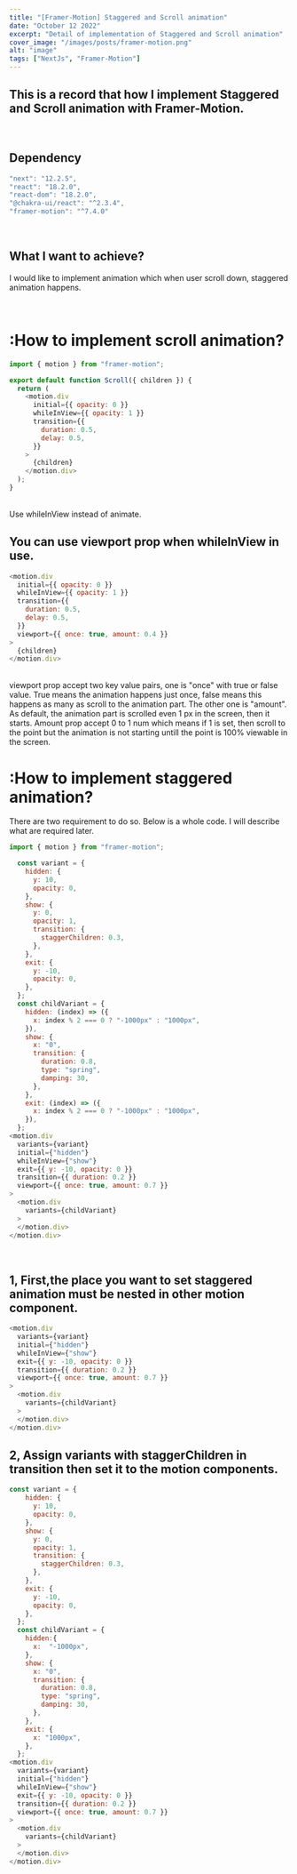 ```yaml
---
title: "[Framer-Motion] Staggered and Scroll animation"
date: "October 12 2022"
excerpt: "Detail of implementation of Staggered and Scroll animation"
cover_image: "/images/posts/framer-motion.png"
alt: "image"
tags: ["NextJs", "Framer-Motion"]
---
```


## This is a record that how I implement Staggered and Scroll animation with Framer-Motion.

<br>

## Dependency

```javascript
"next": "12.2.5",
"react": "18.2.0",
"react-dom": "18.2.0",
"@chakra-ui/react": "^2.3.4",
"framer-motion": "^7.4.0"
```

<br>

## What I want to achieve?

I would like to implement animation which when user scroll down, staggered animation happens.

<br>

# :How to implement scroll animation?

```javascript
import { motion } from "framer-motion";

export default function Scroll({ children }) {
  return (
    <motion.div
      initial={{ opacity: 0 }}
      whileInView={{ opacity: 1 }}
      transition={{
        duration: 0.5,
        delay: 0.5,
      }}
    >
      {children}
    </motion.div>
  );
}
```

<br>
Use whileInView instead of animate.
<br>

## You can use viewport prop when whileInView in use.

```javascript
<motion.div
  initial={{ opacity: 0 }}
  whileInView={{ opacity: 1 }}
  transition={{
    duration: 0.5,
    delay: 0.5,
  }}
  viewport={{ once: true, amount: 0.4 }}
>
  {children}
</motion.div>
```

<br>
viewport prop accept two key value pairs, one is "once" with true or false value. True means the animation happens just once, false means this happens as many as scroll to the animation part.  The other one is "amount". As default, the animation part is scrolled even 1 px in the screen, then it starts. Amount prop accept 0 to 1 num which means if 1 is set, then scroll to the point but the animation is not starting untill the point is 100% viewable in the screen.  
<br>

# :How to implement staggered animation?

There are two requirement to do so. Below is a whole code. I will describe what are required later. 

```javascript
import { motion } from "framer-motion";

  const variant = {
    hidden: {
      y: 10,
      opacity: 0,
    },
    show: {
      y: 0,
      opacity: 1,
      transition: {
        staggerChildren: 0.3,
      },
    },
    exit: {
      y: -10,
      opacity: 0,
    },
  };
  const childVariant = {
    hidden: (index) => ({
      x: index % 2 === 0 ? "-1000px" : "1000px",
    }),
    show: {
      x: "0",
      transition: {
        duration: 0.8,
        type: "spring",
        damping: 30,
      },
    },
    exit: (index) => ({
      x: index % 2 === 0 ? "-1000px" : "1000px",
    }),
  };
<motion.div
  variants={variant}
  initial={"hidden"}
  whileInView={"show"}
  exit={{ y: -10, opacity: 0 }}
  transition={{ duration: 0.2 }}
  viewport={{ once: true, amount: 0.7 }}
>
  <motion.div
    variants={childVariant}
  >
  </motion.div>
</motion.div>
```

<br>

## 1, First,the place you want to set staggered animation must be nested in other motion component.


```javascript
<motion.div
  variants={variant}
  initial={"hidden"}
  whileInView={"show"}
  exit={{ y: -10, opacity: 0 }}
  transition={{ duration: 0.2 }}
  viewport={{ once: true, amount: 0.7 }}
>
  <motion.div
    variants={childVariant}
  >
  </motion.div>
</motion.div>
```

## 2, Assign variants with staggerChildren in transition then set it to the motion components.

```javascript
const variant = {
    hidden: {
      y: 10,
      opacity: 0,
    },
    show: {
      y: 0,
      opacity: 1,
      transition: {
        staggerChildren: 0.3,
      },
    },
    exit: {
      y: -10,
      opacity: 0,
    },
  };
  const childVariant = {
    hidden:{
      x:  "-1000px",
    },
    show: {
      x: "0",
      transition: {
        duration: 0.8,
        type: "spring",
        damping: 30,
      },
    },
    exit: {
      x: "1000px",
    },
  };
<motion.div
  variants={variant}
  initial={"hidden"}
  whileInView={"show"}
  exit={{ y: -10, opacity: 0 }}
  transition={{ duration: 0.2 }}
  viewport={{ once: true, amount: 0.7 }}
>
  <motion.div
    variants={childVariant}
  >
  </motion.div>
</motion.div>
```
